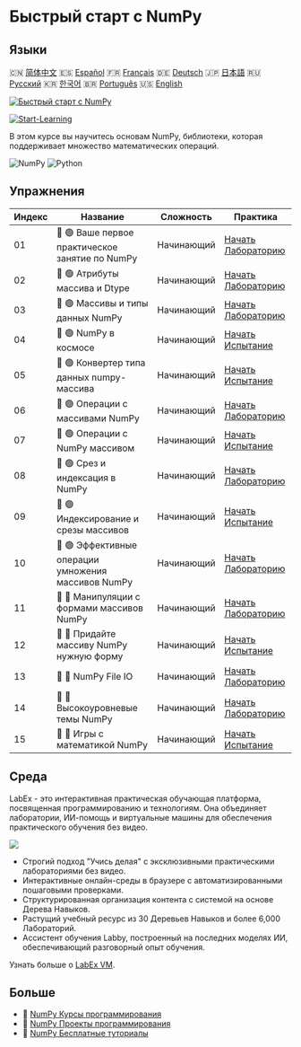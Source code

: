 # Быстрый старт с NumPy

## Языки

🇨🇳 [简体中文](README_zh.md) 🇪🇸 [Español](README_es.md) 🇫🇷 [Français](README_fr.md) 🇩🇪 [Deutsch](README_de.md) 🇯🇵 [日本語](README_ja.md) 🇷🇺 [Русский](README_ru.md) 🇰🇷 [한국어](README_ko.md) 🇧🇷 [Português](README_pt.md) 🇺🇸 [English](README.md) 

[![Быстрый старт с NumPy](https://cover-creator.labex.io/quick-start-with-numpy.png?lang=ru)](https://labex.io/ru/courses/quick-start-with-numpy)

[![Start-Learning](https://img.shields.io/badge/Start-Learning-whitesmoke?style=for-the-badge)](https://labex.io/ru/courses/quick-start-with-numpy)

В этом курсе вы научитесь основам NumPy, библиотеки, которая поддерживает множество математических операций.

![NumPy](https://img.shields.io/badge/NumPy-whitesmoke?style=for-the-badge&logo=numpy)
![Python](https://img.shields.io/badge/Python-whitesmoke?style=for-the-badge&logo=python)


## Упражнения

|   Индекс | Название                                            | Сложность   | Практика                                                                                                                                   |
|----------|-----------------------------------------------------|-------------|--------------------------------------------------------------------------------------------------------------------------------------------|
|       01 | 📖 🟢 Ваше первое практическое занятие по NumPy     | Начинающий  | <a target='_blank' href='https://labex.io/ru/tutorials/numpy-your-first-numpy-lab-92735'>Начать Лабораторию</a>                            |
|       02 | 📖 🟢 Атрибуты массива и Dtype                      | Начинающий  | <a target='_blank' href='https://labex.io/ru/tutorials/python-array-attributes-and-dtype-8027'>Начать Лабораторию</a>                      |
|       03 | 📖 🟢 Массивы и типы данных NumPy                   | Начинающий  | <a target='_blank' href='https://labex.io/ru/tutorials/python-numpy-arrays-and-data-types-4996'>Начать Лабораторию</a>                     |
|       04 | 🎯 🟢 NumPy в космосе                               | Начинающий  | <a target='_blank' href='https://labex.io/ru/labs/python-numpy-in-space-33961'>Начать Испытание</a>                                        |
|       05 | 🎯 🟢 Конвертер типа данных numpy-массива           | Начинающий  | <a target='_blank' href='https://labex.io/ru/labs/python-numpy-array-datatype-converter-9187'>Начать Испытание</a>                         |
|       06 | 📖 🟢 Операции с массивами NumPy                    | Начинающий  | <a target='_blank' href='https://labex.io/ru/tutorials/numpy-numpy-array-operations-1403'>Начать Лабораторию</a>                           |
|       07 | 🎯 🟢 Операции с NumPy массивом                     | Начинающий  | <a target='_blank' href='https://labex.io/ru/labs/numpy-numpy-array-operation-8708'>Начать Испытание</a>                                   |
|       08 | 📖 🟢 Срез и индексация в NumPy                     | Начинающий  | <a target='_blank' href='https://labex.io/ru/tutorials/python-numpy-slicing-and-indexing-352'>Начать Лабораторию</a>                       |
|       09 | 🎯 🟢 Индексирование и срезы массивов               | Начинающий  | <a target='_blank' href='https://labex.io/ru/labs/python-array-indexing-and-slicing-38504'>Начать Испытание</a>                            |
|       10 | 📖 🟢 Эффективные операции умножения массивов NumPy | Начинающий  | <a target='_blank' href='https://labex.io/ru/tutorials/python-efficient-numpy-array-multiplication-operations-5007'>Начать Лабораторию</a> |
|       11 | 📖 🔵 Манипуляции с формами массивов NumPy          | Начинающий  | <a target='_blank' href='https://labex.io/ru/tutorials/numpy-numpy-shape-manipulation-214'>Начать Лабораторию</a>                          |
|       12 | 🎯 🔵 Придайте массиву NumPy нужную форму           | Начинающий  | <a target='_blank' href='https://labex.io/ru/labs/python-make-numpy-array-your-shape-8687'>Начать Испытание</a>                            |
|       13 | 📖 🔵 NumPy File IO                                 | Начинающий  | <a target='_blank' href='https://labex.io/ru/tutorials/python-numpy-file-io-127'>Начать Лабораторию</a>                                    |
|       14 | 📖 🔵 Высокоуровневые темы NumPy                    | Начинающий  | <a target='_blank' href='https://labex.io/ru/tutorials/python-numpy-advanced-topics-11'>Начать Лабораторию</a>                             |
|       15 | 🎯 🔵 Игры с математикой NumPy                      | Начинающий  | <a target='_blank' href='https://labex.io/ru/labs/python-numpy-math-games-10'>Начать Испытание</a>                                         |

## Среда

LabEx - это интерактивная практическая обучающая платформа, посвященная программированию и технологиям. Она объединяет лаборатории, ИИ-помощь и виртуальные машины для обеспечения практического обучения без видео.

![](https://tutorial-screenshot.getvm.io/images/vm-1725247253.png)

- Строгий подход "Учись делая" с эксклюзивными практическими лабораториями без видео.
- Интерактивные онлайн-среды в браузере с автоматизированными пошаговыми проверками.
- Структурированная организация контента с системой на основе Дерева Навыков.
- Растущий учебный ресурс из 30 Деревьев Навыков и более 6,000 Лабораторий.
- Ассистент обучения Labby, построенный на последних моделях ИИ, обеспечивающий разговорный опыт обучения.

Узнать больше о [LabEx VM](https://support.labex.io/using-labex/virtual-machine).

## Больше

- 🔗 [NumPy Курсы программирования](https://github.com/labex-labs/awesome-programming-courses)
- 🔗 [NumPy Проекты программирования](https://github.com/labex-labs/awesome-programming-projects)
- 🔗 [NumPy Бесплатные туториалы](https://github.com/labex-labs/numpy-free-tutorials)


